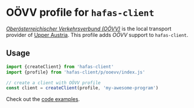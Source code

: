 # OÖVV profile for `hafas-client`

[*Oberösterreichischer Verkehrsverbund (OÖVV)*](https://de.wikipedia.org/wiki/Oberösterreichischer_Verkehrsverbund) is the local transport provider of [Upper Austria](https://en.wikipedia.org/wiki/Upper_Austria). This profile adds *OÖVV* support to `hafas-client`.

## Usage

```js
import {createClient} from 'hafas-client'
import {profile} from 'hafas-client/p/ooevv/index.js'

// create a client with OÖVV profile
const client = createClient(profile, 'my-awesome-program')
```

Check out the [code examples](example.js).
